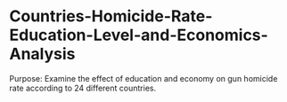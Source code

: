 # Countries-Homicide-Rate-Education-Level-and-Economics-Analysis
Purpose: Examine the effect of education and economy on gun homicide rate according to 24 different countries.
